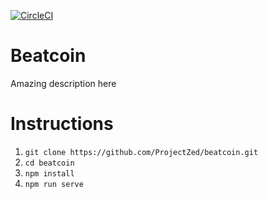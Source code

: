 [![CircleCI](https://circleci.com/gh/ProjectZed/beatcoin/tree/circle-ci-integration.svg?style=shield&circle-token=29c531b9dea3831098549784593f7656e55ae28d)](https://circleci.com/gh/ProjectZed/beatcoin)

# Beatcoin

Amazing description here

# Instructions

1. `git clone https://github.com/ProjectZed/beatcoin.git`
2. `cd beatcoin`
3. `npm install`
4. `npm run serve`
